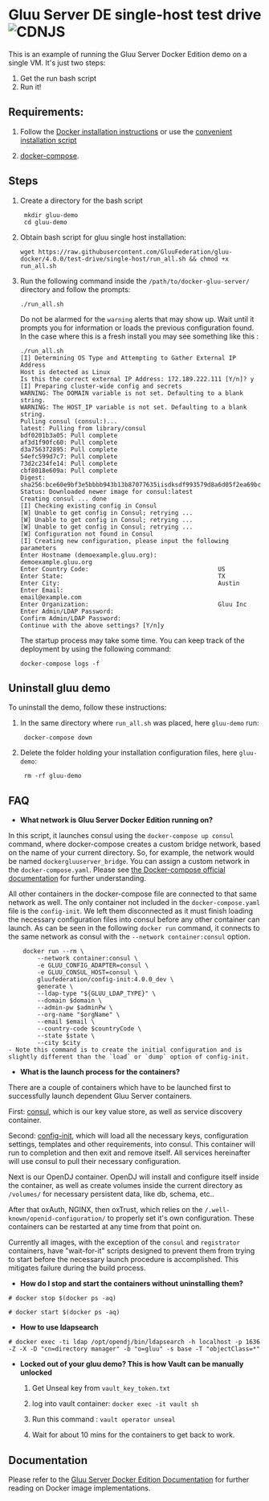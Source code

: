 # Gluu Server DE single-host test drive ![CDNJS](https://img.shields.io/badge/UNDERCONSTRUCTION-red.svg?style=for-the-badge)

This is an example of running the Gluu Server Docker Edition demo on a single VM. It's just two steps:

1. Get the run bash script   
1. Run it!   

## Requirements:

1.  Follow the [Docker installation instructions](https://docs.docker.com/install/linux/docker-ce/ubuntu/#install-using-the-repository) or use the [convenient installation script](https://docs.docker.com/install/linux/docker-ce/ubuntu/#install-using-the-convenience-script)

1.  [docker-compose](https://docs.docker.com/compose/install/#install-compose).

## Steps

1. Create a directory for the bash script

        mkdir gluu-demo
        cd gluu-demo

1.  Obtain bash script for gluu single host installation:

        wget https://raw.githubusercontent.com/GluuFederation/gluu-docker/4.0.0/test-drive/single-host/run_all.sh && chmod +x run_all.sh

1.  Run the following command inside the `/path/to/docker-gluu-server/` directory and follow the prompts:

        ./run_all.sh

    Do not be alarmed for the `warning` alerts that may show up. Wait until  it prompts you for information or loads the previous configuration found. In the case where this is a fresh install you may see something like this :

        ./run_all.sh
        [I] Determining OS Type and Attempting to Gather External IP Address
        Host is detected as Linux
        Is this the correct external IP Address: 172.189.222.111 [Y/n]? y
        [I] Preparing cluster-wide config and secrets
        WARNING: The DOMAIN variable is not set. Defaulting to a blank string.
        WARNING: The HOST_IP variable is not set. Defaulting to a blank string.
        Pulling consul (consul:)...
        latest: Pulling from library/consul
        bdf0201b3a05: Pull complete
        af3d1f90fc60: Pull complete
        d3a756372895: Pull complete
        54efc599d7c7: Pull complete
        73d2c234fe14: Pull complete
        cbf8018e609a: Pull complete
        Digest: sha256:bce60e9bf3e5bbbb943b13b87077635iisdksdf993579d8a6d05f2ea69bccd
        Status: Downloaded newer image for consul:latest
        Creating consul ... done
        [I] Checking existing config in Consul
        [W] Unable to get config in Consul; retrying ...
        [W] Unable to get config in Consul; retrying ...
        [W] Unable to get config in Consul; retrying ...
        [W] Configuration not found in Consul
        [I] Creating new configuration, please input the following parameters
        Enter Hostname (demoexample.gluu.org):                 demoexample.gluu.org
        Enter Country Code:                                    US
        Enter State:                                           TX
        Enter City:                                            Austin
        Enter Email:                                           email@example.com
        Enter Organization:                                    Gluu Inc
        Enter Admin/LDAP Password:
        Confirm Admin/LDAP Password:
        Continue with the above settings? [Y/n]y


    The startup process may take some time. You can keep track of the deployment by using the following command:

        docker-compose logs -f

## Uninstall gluu demo

To uninstall the demo, follow these instructions: 

1. In the same directory where `run_all.sh` was placed, here `gluu-demo` run:

        docker-compose down

2. Delete the folder holding your installation configuration files, here `gluu-demo`:

        rm -rf gluu-demo

## FAQ

- **What network is Gluu Server Docker Edition running on?**

In this script, it launches consul using the `docker-compose up consul` command, where docker-compose creates a custom bridge network, based on the name of your current directory. So, for example, the network would be named `dockergluuserver_bridge`. You can assign a custom network in the `docker-compose.yaml`. Please see [the Docker-compose official documentation](https://docs.docker.com/compose/networking/#specify-custom-networks) for further understanding.

All other containers in the docker-compose file are connected to that same network as well. The only container not included in the `docker-compose.yaml` file is the `config-init`. We left them disconnected as it must finish loading the necessary configuration files into consul before any other container can launch. As can be seen in the following `docker run` command, it connects to the same network as consul with the `--network container:consul` option.

        docker run --rm \
            --network container:consul \
            -e GLUU_CONFIG_ADAPTER=consul \
            -e GLUU_CONSUL_HOST=consul \
            gluufederation/config-init:4.0.0_dev \
            generate \
            --ldap-type "${GLUU_LDAP_TYPE}" \
            --domain $domain \
            --admin-pw $adminPw \
            --org-name "$orgName" \
            --email $email \
            --country-code $countryCode \
            --state $state \
            --city $city
    - Note this command is to create the initial configuration and is slightly different than the `load` or `dump` option of config-init.

- **What is the launch process for the containers?**

There are a couple of containers which have to be launched first to successfully launch dependent Gluu Server containers.

First: [consul](https://www.consul.io/), which is our key value store, as well as service discovery container.

Second: [config-init](https://github.com/GluuFederation/docker-config-init/tree/4.0.0), which will load all the necessary keys, configuration settings, templates and other requirements, into consul. This container will run to completion and then exit and remove itself. All services hereinafter will use consul to pull their necessary configuration.

Next is our OpenDJ container. OpenDJ will install and configure itself inside the container, as well as create volumes inside the current directory as `/volumes/` for necessary persistent data, like db, schema, etc..

After that oxAuth, NGINX, then oxTrust, which relies on the `/.well-known/openid-configuration/` to properly set it's own configuration. These containers can be restarted at any time from that point on.

Currently all images, with the exception of the `consul` and `registrator` containers, have "wait-for-it" scripts designed to prevent them from trying to start before the necessary launch procedure is accomplished. This mitigates failure during the build process.

- **How do I stop and start the containers without uninstalling them?**

```
# docker stop $(docker ps -aq)

# docker start $(docker ps -aq)

```

- **How to use ldapsearch**

```
# docker exec -ti ldap /opt/opendj/bin/ldapsearch -h localhost -p 1636 -Z -X -D "cn=directory manager" -b "o=gluu" -s base -T "objectClass=*"

```

- **Locked out of your gluu demo? This is how Vault can be manually unlocked**

   1. Get Unseal key from `vault_key_token.txt`
   
   1. log into vault container: `docker exec -it vault sh`
   
   1. Run this command : `vault operator unseal`
   
   1. Wait for about 10 mins for the containers to get back to work. 

## Documentation

Please refer to the [Gluu Server Docker Edition Documentation](https://gluu.org/docs/de/4.0.0) for further reading on Docker image implementations.
